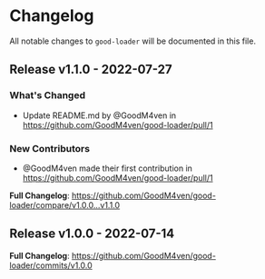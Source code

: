 # Changelog

All notable changes to `good-loader` will be documented in this file.

## Release v1.1.0 - 2022-07-27

### What's Changed

- Update README.md by @GoodM4ven in https://github.com/GoodM4ven/good-loader/pull/1

### New Contributors

- @GoodM4ven made their first contribution in https://github.com/GoodM4ven/good-loader/pull/1

**Full Changelog**: https://github.com/GoodM4ven/good-loader/compare/v1.0.0...v1.1.0

## Release v1.0.0 - 2022-07-14

**Full Changelog**: https://github.com/GoodM4ven/good-loader/commits/v1.0.0
